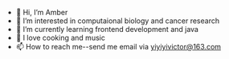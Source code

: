 - 👋 Hi, I’m Amber
- 👀 I’m interested in computaional biology and cancer research 
- 🌱 I’m currently learning frontend development and java
- 💞️ I love cooking and music
- 📫 How to reach me--send me email via yiyiyivictor@163.com

<!---
luckyamber1992/luckyamber1992 is a ✨ special ✨ repository because its `README.md` (this file) appears on your GitHub profile.
You can click the Preview link to take a look at your changes.
--->

